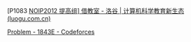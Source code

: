 [P1083 [NOIP2012 提高组\] 借教室 - 洛谷 | 计算机科学教育新生态 (luogu.com.cn)](https://www.luogu.com.cn/problem/P1083)

[Problem - 1843E - Codeforces](https://codeforces.com/problemset/problem/1843/E)